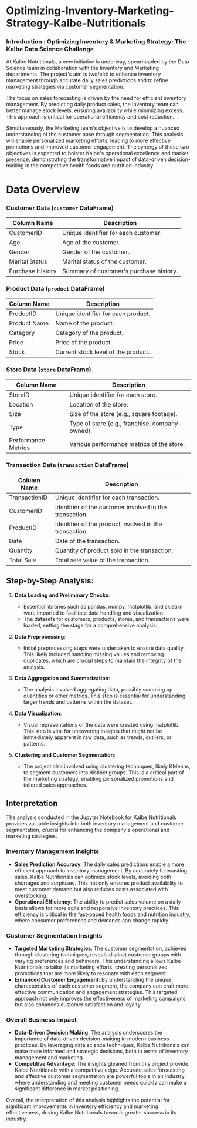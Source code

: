 # Optimizing-Inventory-Marketing-Strategy-Kalbe-Nutritionals

### Introduction : **Optimizing Inventory & Marketing Strategy: The Kalbe Data Science Challenge**

At Kalbe Nutritionals, a new initiative is underway, spearheaded by the Data Science team in collaboration with the Inventory and Marketing departments. The project's aim is twofold: to enhance inventory management through accurate daily sales predictions and to refine marketing strategies via customer segmentation.

The focus on sales forecasting is driven by the need for efficient inventory management. By predicting daily product sales, the Inventory team can better manage stock levels, ensuring availability while minimizing excess. This approach is critical for operational efficiency and cost reduction.

Simultaneously, the Marketing team's objective is to develop a nuanced understanding of the customer base through segmentation. This analysis will enable personalized marketing efforts, leading to more effective promotions and improved customer engagement. The synergy of these two objectives is expected to bolster Kalbe's operational excellence and market presence, demonstrating the transformative impact of data-driven decision-making in the competitive health foods and nutrition industry.

# Data Overview
### Customer Data (`customer` DataFrame)
| **Column Name** | **Description** |
|-----------------|-----------------|
| CustomerID | Unique identifier for each customer. |
| Age | Age of the customer. |
| Gender | Gender of the customer. |
| Marital Status | Marital status of the customer. |
| Purchase History | Summary of customer's purchase history. |

### Product Data (`product` DataFrame)
| **Column Name** | **Description** |
|-----------------|-----------------|
| ProductID | Unique identifier for each product. |
| Product Name | Name of the product. |
| Category | Category of the product. |
| Price | Price of the product. |
| Stock | Current stock level of the product. |

### Store Data (`store` DataFrame)
| **Column Name** | **Description** |
|-----------------|-----------------|
| StoreID | Unique identifier for each store. |
| Location | Location of the store. |
| Size | Size of the store (e.g., square footage). |
| Type | Type of store (e.g., franchise, company-owned). |
| Performance Metrics | Various performance metrics of the store. |

### Transaction Data (`transaction` DataFrame)
| **Column Name** | **Description** |
|-----------------|-----------------|
| TransactionID | Unique identifier for each transaction. |
| CustomerID | Identifier of the customer involved in the transaction. |
| ProductID | Identifier of the product involved in the transaction. |
| Date | Date of the transaction. |
| Quantity | Quantity of product sold in the transaction. |
| Total Sale | Total sale value of the transaction. |

## Step-by-Step Analysis:

1. **Data Loading and Preliminary Checks**:
   - Essential libraries such as pandas, numpy, matplotlib, and sklearn were imported to facilitate data handling and visualization.
   - The datasets for customers, products, stores, and transactions were loaded, setting the stage for a comprehensive analysis.

2. **Data Preprocessing**:
   - Initial preprocessing steps were undertaken to ensure data quality. This likely included handling missing values and removing duplicates, which are crucial steps to maintain the integrity of the analysis.

3. **Data Aggregation and Summarization**:
   - The analysis involved aggregating data, possibly summing up quantities or other metrics. This step is essential for understanding larger trends and patterns within the dataset.

4. **Data Visualization**:
   - Visual representations of the data were created using matplotlib. This step is vital for uncovering insights that might not be immediately apparent in raw data, such as trends, outliers, or patterns.

5. **Clustering and Customer Segmentation**:
   - The project also involved using clustering techniques, likely KMeans, to segment customers into distinct groups. This is a critical part of the marketing strategy, enabling personalized promotions and tailored sales approaches.
  
## Interpretation

The analysis conducted in the Jupyter Notebook for Kalbe Nutritionals provides valuable insights into both inventory management and customer segmentation, crucial for enhancing the company's operational and marketing strategies.

### Inventory Management Insights
- **Sales Prediction Accuracy**: The daily sales predictions enable a more efficient approach to inventory management. By accurately forecasting sales, Kalbe Nutritionals can optimize stock levels, avoiding both shortages and surpluses. This not only ensures product availability to meet customer demand but also reduces costs associated with overstocking.
- **Operational Efficiency**: The ability to predict sales volume on a daily basis allows for more agile and responsive inventory practices. This efficiency is critical in the fast-paced health foods and nutrition industry, where consumer preferences and demands can change rapidly.

### Customer Segmentation Insights
- **Targeted Marketing Strategies**: The customer segmentation, achieved through clustering techniques, reveals distinct customer groups with varying preferences and behaviors. This understanding allows Kalbe Nutritionals to tailor its marketing efforts, creating personalized promotions that are more likely to resonate with each segment.
- **Enhanced Customer Engagement**: By understanding the unique characteristics of each customer segment, the company can craft more effective communication and engagement strategies. This targeted approach not only improves the effectiveness of marketing campaigns but also enhances customer satisfaction and loyalty.

### Overall Business Impact
- **Data-Driven Decision Making**: The analysis underscores the importance of data-driven decision-making in modern business practices. By leveraging data science techniques, Kalbe Nutritionals can make more informed and strategic decisions, both in terms of inventory management and marketing.
- **Competitive Advantage**: The insights gleaned from this project provide Kalbe Nutritionals with a competitive edge. Accurate sales forecasting and effective customer segmentation are powerful tools in an industry where understanding and meeting customer needs quickly can make a significant difference in market positioning.

Overall, the interpretation of this analysis highlights the potential for significant improvements in inventory efficiency and marketing effectiveness, driving Kalbe Nutritionals towards greater success in its industry.
